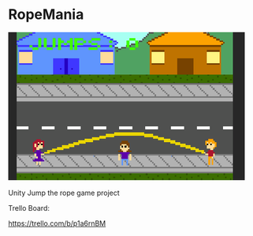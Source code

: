 # RopeMania
![Current state](https://github.com/Ucamo/RopeMania/blob/master/Promo%20Images/gif12.gif)

Unity Jump the rope game project

Trello Board:

https://trello.com/b/p1a6rnBM
